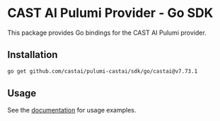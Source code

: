 # CAST AI Pulumi Provider - Go SDK

This package provides Go bindings for the CAST AI Pulumi provider.

## Installation

```bash
go get github.com/castai/pulumi-castai/sdk/go/castai@v7.73.1
```

## Usage

See the [documentation](https://www.pulumi.com/registry/packages/castai/) for usage examples.
